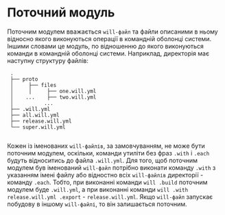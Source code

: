 # Поточний модуль

Поточним модулем вважається `will-файл` та файли описаними в ньому відносно якого виконуються операції в командній оболонці системи.  
Іншими словами це модуль, по відношенню до якого виконуються команди в командній оболонці системи. 
Наприклад, директорія має наступну структуру файлів:  

```
 .
 ├── proto
 │     ├── files
 │     │     ├── one.will.yml
 │    ...    ├── two.will.yml
 │          ... 
 ├── .will.yml  
 ├── all.will.yml
 ├── release.will.yml
 └── super.will.yml
 
 ```
 
 Кожен із іменованих `will-файлів`, за замовчуванням, не може бути поточним модулем, оскільки, команди утиліти без фраз `.with` i `.each` будуть відноситись до файла `.will.yml`. Для того, щоб поточним модулем був іменований `will-файл` потрібно виконати команду `.with` з указанням імені файлу або відностно всіх `will-файлів` директорії - команду `.each`. Тобто, при виконанні команди `will .build` поточним модулем буде `.will.yml`, а при виконанні команди `will .with release.will.yml .export` - `release.will.yml`.
 Якщо `will-файл` запускає побудову в іншому `will-файлі`, то він залишається поточним.